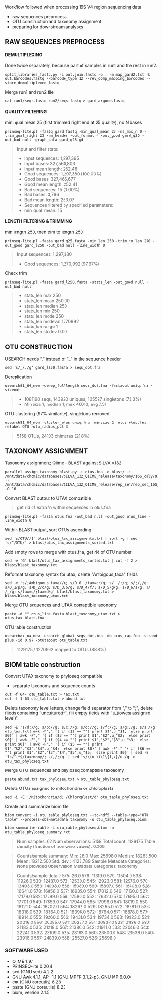 Workflow followed when processing 16S V4 region sequencing data
- raw sequences preprocess
- OTU construction and taxonomy assignment
- preparing for downstream analyses


## RAW SEQUENCES PREPROCESS
#### DEMULTIPLEXING 
Done twice separately, because part of samples in run1 and the rest in run2.
~~~
split_libraries_fastq.py -i out.join.fastq -o . -m map_gard2.txt -b out.barcodes.fastq --barcode_type 12 --rev_comp_mapping_barcodes --store_demultiplexed_fastq
~~~
Merge run1 and run2 file
~~~
cat run1/seqs.fastq run2/seqs.fastq > gard_argone.fastq
~~~

#### QUALITY FILTERING
min. qual mean 25 (first trimmed right end at 25 quality), no N bases
~~~
prinseq-lite.pl -fastq gard.fastq -min_qual_mean 25 -ns_max_n 0 -trim_qual_right 25 -rm_header -out_format 4 -out_good gard_q25 -out_bad null -graph_data gard_q25.gd
~~~
> Input and filter stats:
>- 	Input sequences: 1,297,395
>-	Input bases: 327,560,803
>- 	Input mean length: 252.48
>- 	Good sequences: 1,297,380 (100.00%)
>- 	Good bases: 327,466,677
>-	Good mean length: 252.41
>- 	Bad sequences: 15 (0.00%)
>- 	Bad bases: 3,796
>- 	Bad mean length: 253.07
>- 	Sequences filtered by specified parameters:
>- 	min_qual_mean: 15

#### LENGTH FILTERING & TRIMMING
min length 250, then trim to length 250
~~~
prinseq-lite.pl -fasta gard_q25.fasta -min_len 250 -trim_to_len 250 -out_good gard_l250 -out_bad null -line_width 0
~~~
> Input sequences: 1,297,380
>-	Good sequences: 1,270,992 (97.97%)

Check trim
~~~
prinseq-lite.pl -fasta gard_l250.fasta -stats_len -out_good null -out_bad null
~~~
>- stats_len	max	250
>- stats_len	mean	250.00
>- stats_len	median	250
>- stats_len	min	250
>- stats_len	mode	250
>- stats_len	modeval	1270992
>- stats_len	range	1
>- stats_len	stddev	0.00


## OTU CONSTRUCTION
USEARCH needs “.” instead of “_” in the sequence header
~~~
sed 's/_/./g' gard_l250.fasta > seqs_dot.fna
~~~
Dereplication
~~~
usearch81_64_new -derep_fulllength seqs_dot.fna -fastaout uniq.fna -sizeout
~~~
>-	1081190 seqs, 143920 uniques, 105527 singletons (73.3%)
>-	Min size 1, median 1, max 48818, avg 7.51
	
OTU clustering (97% similarity), singletons removed
~~~
usearch81_64_new -cluster_otus uniq.fna -minsize 2 -otus otus.fna -relabel OTU -otu_radius_pct 3
~~~
>	5158 OTUs, 24103 chimeras (21.8%)

## TAXONOMY ASSIGNMENT
Taxonomy assignment; Qiime - BLAST against SILVA v.132
~~~
parallel_assign_taxonomy_blast.py -i otus.fna -o blast/ -t /mnt/data/chomic/databases/SILVA_132_QIIME_release/taxonomy/16S_only/97/majority_taxonomy_7_levels.txt  -r /mnt/data/chomic/databases/SILVA_132_QIIME_release/rep_set/rep_set_16S_only/97/silva_132_97_16S.fna -O 16
~~~

Convert BLAST output to UTAX compatible
>get rid of extra \n  within sequences in otus.fna
~~~
prinseq-lite.pl -fasta otus.fna -out_bad null -out_good otus_line -line_width 0
~~~
Within BLAST output, sort OTUs ascending
~~~
sed 's/OTU//1' blast/otus_tax_assignments.txt | sort -g | sed 's/^/OTU/' > blast/otus_tax_assignments_sorted.txt
~~~
Add empty rows to merge with otus.fna, get rid of OTU number
~~~
sed -e 'G' blast/otus_tax_assignments_sorted.txt | cut -f 2 > blast/blast_taxonomy.txt
~~~
Reformat taxonomy syntax for utax; delete "Ambigous_taxa" fields
~~~
sed -e 's/;Ambiguous_taxa//g; s/D_0__/tax=d:/g; s/__/:/g; s/;/,/g; s/D_1/p/g; s/D_2/c/g; s/D_3/o/g; s/D_4/f/; s/D_5/g/g; s/D_6/s/g; s/ /_/g; s/tax=d/;tax=d/g' blast/blast_taxonomy.txt > blast/blast_taxonomy_utax.txt

~~~
Merge OTU sequences and UTAX comaptible taxonomy
~~~
paste -d "" otus_line.fasta blast_taxonomy_utax.txt > otus_tax_blast.fna
~~~
OTU table construction
~~~
usearch81_64_new -usearch_global seqs_dot.fna -db otus_tax.fna -strand plus -id 0.97 -otutabout otu_table.txt
~~~
>	1129175 / 1270992 mapped to OTUs (88.8%) 

## BIOM table construction

Convert UTAX taxonomy to phyloseq compatible
- separate taxonomy and sequence counts
~~~
cut -f 64- otu_table.txt > tax.txt
cut -f 1-63 otu_table.txt > abund.txt
~~~

Delete taxonomy level letters, change field separator from "," to ";", delete fileds containing "uncultured*", fill empty fields with "u_(lowest assigned level)".
~~~
sed -E 's/d://g; s/p://g; s/c://g; s/o://g; s/f://g; s/g://g; s/s://g' otu_tax.txt| awk -F"," '{ if ($2 == "") print $1",u_"$1;  else print $0}' | awk -F"," '{ if ($3 == "") print $1","$2",u_"$2;  else print $0}' | awk -F"," '{ if ($4 == "") print $1","$2","$3",u_"$3;  else print $0}' | awk -F"," '{ if ($5 == "") print $1","$2","$3","$4",u_"$4;  else print $0}' | awk -F"," '{ if ($6 == "") print $1","$2","$3","$4","$5",u_"$5;  else print $0}' | sed -E '1s/^.*$/taxonomy/; s/,/;/g' | sed 's/\(u_\)\1\{1,\}/u_/g' > otu_tax_phyloseq.txt
~~~

Merge OTU sequences and phyloseq comaptible taxonomy
~~~
paste abund.txt tax_phyloseq.txt > otu_table_phyloseq.txt
~~~

Delete OTUs assigned to mitochondria or chloroplasts
~~~
sed -i -E '/Mitochondria/d; /Chloroplast/d' otu_table_phyloseq.txt
~~~

Create and summarize biom file
~~~
biom convert -i otu_table_phyloseq.txt --to-hdf5 --table-type="OTU table" --process-obs-metadata taxonomy -o otu_table_phyloseq.biom

biom summarize-table -i otu_table_phyloseq.biom -o otu_table_phyloseq_summary.txt 
~~~

>Num samples: 62
Num observations: 5158
Total count: 1129175
Table density (fraction of non-zero values): 0.208

> Counts/sample summary:
 Min: 26.0
 Max: 25698.0
 Median: 18263.500
 Mean: 18212.500
 Std. dev.: 4122.789
 Sample Metadata Categories: None provided
 Observation Metadata Categories: taxonomy

> Counts/sample detail:
575: 26.0
576: 11319.0
579: 11504.0
538: 11926.0
530: 12487.0
573: 12530.0
545: 12923.0
581: 12976.0
570: 13403.0
553: 14098.0
568: 15089.0
569: 15897.0
561: 16408.0
528: 16641.0
578: 16856.0
537: 16935.0
554: 17012.0
546: 17160.0
527: 17179.0
582: 17299.0
559: 17580.0
552: 17632.0
574: 17695.0
562: 17701.0
549: 17859.0
547: 17944.0
565: 17996.0
541: 18019.0
550: 18121.0
544: 18202.0
564: 18262.0
529: 18265.0
522: 18281.0
536: 18318.0
539: 18364.0
521: 18396.0
572: 18764.0
571: 18878.0
577: 18914.0
555: 19260.0
566: 19431.0
534: 19734.0
563: 19923.0
524: 20216.0
556: 20255.0
531: 20257.0
551: 20837.0
523: 21136.0
580: 21183.0
535: 21218.0
567: 21380.0
542: 21911.0
533: 22046.0
543: 22241.0
532: 23109.0
525: 23163.0
560: 23500.0
548: 23536.0
540: 23916.0
557: 24839.0
558: 25527.0
526: 25698.0


### SOFTWARE USED
- QIIME 1.9.1
- PRINSEQ-lite 0.20.4
- sed (GNU sed) 4.2.2
- GNU Awk 4.1.1, API: 1.1 (GNU MPFR 3.1.2-p3, GNU MP 6.0.0)
- cut (GNU coreutils) 8.23
- paste (GNU coreutils) 8.23
- biom, version 2.1.5
